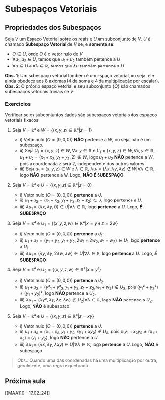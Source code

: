 # Subespaços Vetoriais
## Propriedades dos Subespaços
Seja $V$ um Espaço Vetorial sobre os reais e $U$ um subconjunto de $V$. $U$ é chamado **Subespaço Vetorial** de $V$ se, e **somente se**:
- $O \in U$, onde $O$ é o vetor nulo de $V$
- $\forall u_1, u_2 \in U$, temos que $u_1+u_2$ também pertence a $U$
- $\forall u \in U$ e $\forall \lambda \in \mathbb{R}$, temos que $\lambda u$ também pertence a $U$ 

**Obs. 1**: Um subespaço vetorial também é um espaço vetorial, ou seja, ele ainda obedece aos 8 axiomas (4 da soma e 4 da multiplicação por escalar).
**Obs. 2**: O próprio espaço vetorial e seu subconjunto {$O$} são chamados subespaços vetoriais triviais de $V$.

### Exercícios
Verificar se os subconjuntos dados são subespaços vetoriais dos espaços vetoriais fixados.
1. Seja $V = \mathbb{R}³$ e $W = \{(x,y,z) \in \mathbb{R}³ | z = 1\}$
	- i) Vetor nulo ($O = (0,0,0)$) **NÃO** pertence a $W$, ou seja, não é um subespaço.
	- ii) Seja $U_1 = (x,y,z) \in W, \forall x,y \in \mathbb{R}$ e $U_1 = (x,y,z) \in W, \forall x,y \in \mathbb{R}$, $u_1 + u_2 = (x_1+x_2, y_1+y_2, 2) \notin W$, logo $u_1 + u_2$ **NÃO** pertence a $W$, pois a coordenada $z$ será 2, independente dos outros valores.
	- iii) Seja $u_1 = (x,y,z) \in W$ e $\lambda \in \mathbb{R}$, $\lambda u_1 = (\lambda x,\lambda y,\lambda z) \notin W | \forall \lambda \in \mathbb{R}$, logo **NÃO** pertence a W.
	Logo, **NÃO É SUBESPAÇO**

2. Seja $V = \mathbb{R}³$ e $U = \{(x,y,z) \in \mathbb{R}³ | z = 0\}$
	- i) Vetor nulo ($O = (0,0,0)$) **pertence** a $U$.
	- ii) $u_1 + u_2 = (x_1+x_2, y_1+y_2, z_1+z_2) \in U$, logo **pertence** a $U$.
	- iii) $\lambda u_1 = (\lambda x, \lambda y, 0) \in U | \forall \lambda \in \mathbb{R}$, logo **pertence** a $U$.
	Logo, ***É* SUBESPAÇO**

3. Seja $V = \mathbb{R}⁴$ e $U_1 = \{(x,y,z,w) \in \mathbb{R}⁴ | x = y \text{ e } z = 2w\}$
	- i) Vetor nulo ($O = (0,0,0)$) **pertence** a $U_1$.
	- ii) $u_1 + u_2 = (y_1+y_2, y_1+y_2, 2w_1+2w_2, w_1+w_2) \in U_1$, logo **pertence** a $U_1$.
	- iii) $\lambda u_1 = (\lambda y, \lambda y, 2\lambda w, \lambda w) \in U | \forall \lambda \in \mathbb{R}$, logo **pertence** a $U$.
	Logo, ***É* SUBESPAÇO**

4. Seja $V = \mathbb{R}⁴$ e $U_2 = \{(x,y,z,w) \in \mathbb{R}⁴ | x = y²\}$
	- i) Vetor nulo ($O = (0,0,0)$) **pertence** a $U_2$.
	- ii) $u_1 + u_2 = (y²_1+y²_2, y_1+y_2, z_1+z_2, w_1+w_2) \notin U_2$, pois $(y_1² + y_2²) \neq (y_1 + y_2)²$, logo **NÃO** pertence a $U_2$.
	- iii) $\lambda u_1 = (\lambda y², \lambda y, \lambda z, \lambda w) \notin U_2 | \forall \lambda \in \mathbb{R}$, logo **NÃO** pertence a $U_2$.
	Logo, **NÃO** é subespaço

5. Seja $V = \mathbb{R}³$ e $U = \{(x,y,z) \in \mathbb{R}³ | z = xy\}$
	- i) Vetor nulo ($O = (0,0,0)$) **pertence** a $U$.
	- ii) $u_1 + u_2 = (x_1+x_2, y_1+y_2, xy_1+xy_2) \notin U_2$, pois $x_1y_1 + x_2y_2 \neq (x_1+x_2) \times (y_1+y_2)$, logo **NÃO** pertence a $U$.
	- iii) $\lambda u_1 = (\lambda x, \lambda y, \lambda xy) \in U | \forall \lambda \in \mathbb{R}$, logo **pertence** a $U$.
	Logo, **NÃO** é subespaço

> *Obs*.: Quando uma das coordenadas há uma multiplicação por outra, geralmente, uma regra é quebrada.

## Próxima aula
[[MAA110 - 17_02_24]]